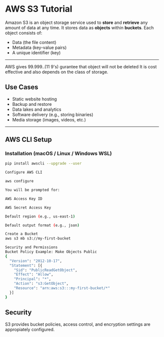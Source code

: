 # AWS S3 Tutorial

Amazon S3 is an object storage service used to **store** and **retrieve** any amount of data at any time. It stores data as **objects** within **buckets**. Each object consists of:

- Data (the file content)
- Metadata (key-value pairs)
- A unique identifier (key)
---
AWS gives 99.999..(11 9's) gurantee that object will not be deleted
It is cost effective and also depends on the class of storage.

## Use Cases

- Static website hosting  
- Backup and restore  
- Data lakes and analytics  
- Software delivery (e.g., storing binaries)  
- Media storage (images, videos, etc.)

---

## AWS CLI Setup

### Installation (macOS / Linux / Windows WSL)
```bash
pip install awscli --upgrade --user

Configure AWS CLI

aws configure

You will be prompted for:

AWS Access Key ID

AWS Secret Access Key

Default region (e.g., us-east-1)

Default output format (e.g., json)

Create a Bucket
aws s3 mb s3://my-first-bucket

Security and Permissions
Bucket Policy Example: Make Objects Public
{
  "Version": "2012-10-17",
  "Statement": [{
    "Sid": "PublicReadGetObject",
    "Effect": "Allow",
    "Principal": "*",
    "Action": "s3:GetObject",
    "Resource": "arn:aws:s3:::my-first-bucket/*"
  }]
}

```
## Security
S3 provides bucket policies, access control, and encryption settings are appropiately configured.